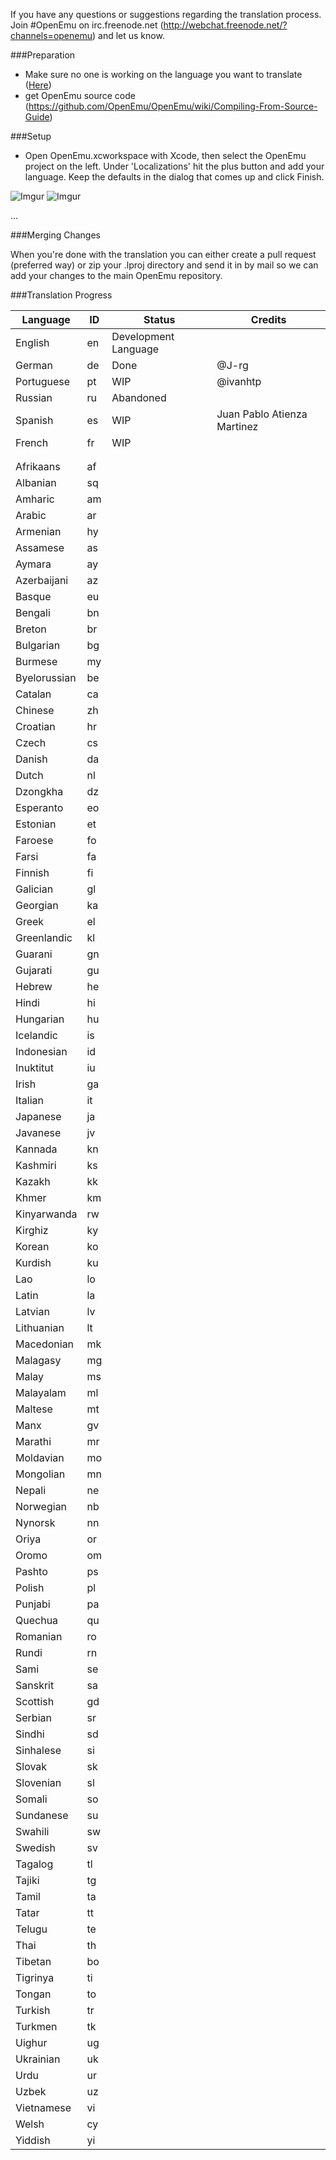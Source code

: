 If you have any questions or suggestions regarding the translation process. Join #OpenEmu on irc.freenode.net (http://webchat.freenode.net/?channels=openemu) and let us know.

###Preparation
* Make sure no one is working on the language you want to translate ([Here](#translation-progress))
* get OpenEmu source code (https://github.com/OpenEmu/OpenEmu/wiki/Compiling-From-Source-Guide)

###Setup

* Open OpenEmu.xcworkspace with Xcode, then select the OpenEmu project on the left. Under 'Localizations' hit the plus button and add your language. Keep the defaults in the dialog that comes up and click Finish.

![Imgur](http://i.imgur.com/Tx5Fvu9.png?1)
![Imgur](http://i.imgur.com/2142ODt.png) 


...

###Merging Changes

When you're done with the translation you can either create a pull request (preferred way) or zip your .lproj directory and send it in by mail so we can add your changes to the main OpenEmu repository.

###Translation Progress

Language   | ID | Status                | Credits
-----------|----|-----------------------|------------- 
English    | en | Development Language  | 
German     | de | Done                  | @J-rg
Portuguese | pt | WIP                   | @ivanhtp
Russian    | ru | Abandoned             | 
Spanish    | es | WIP                   | Juan Pablo Atienza Martinez
French     | fr | WIP                   | 
| | |
| | |
Afrikaans   | af |     |
Albanian    | sq |     |
Amharic     | am |     |
Arabic      | ar |     |
Armenian    | hy |     |
Assamese    | as |     |
Aymara      | ay |     |
Azerbaijani | az |     |
Basque      | eu |     |
Bengali     | bn |     |
Breton      | br |     |
Bulgarian   | bg |     |
Burmese     | my |     |
Byelorussian | be |    |
Catalan   | ca |       |
Chinese   | zh |       |
Croatian | hr |        |
Czech | cs |           |
Danish | da |          |
Dutch | nl |           |
Dzongkha | dz |        |
Esperanto | eo |       |
Estonian | et |        |
Faroese | fo |         |
Farsi | fa |           |
Finnish | fi |         |
Galician | gl |        |
Georgian | ka |        |
Greek | el |           |
Greenlandic | kl |     |
Guarani | gn |         |
Gujarati | gu |        |
Hebrew | he |          |
Hindi | hi |           |
Hungarian | hu |       |
Icelandic | is |       |
Indonesian | id |      |
Inuktitut | iu |       |
Irish | ga |           |
Italian | it |         |
Japanese | ja |        |
Javanese | jv |        |
Kannada | kn |         |
Kashmiri | ks |        |
Kazakh | kk |          |
Khmer | km |           |
Kinyarwanda | rw |     |
Kirghiz | ky |         |
Korean | ko |          |
Kurdish | ku |         |
Lao | lo |             |
Latin | la |           |
Latvian | lv |         |
Lithuanian | lt |      |
Macedonian | mk |      |
Malagasy | mg |        |
Malay | ms |           |
Malayalam | ml |       |
Maltese | mt |         |
Manx | gv |            |
Marathi | mr |         |
Moldavian | mo |       |
Mongolian | mn |       |
Nepali | ne |          |
Norwegian | nb |       |
Nynorsk | nn |         |
Oriya | or |           |
Oromo | om |           |
Pashto | ps |          |
Polish | pl |          |
Punjabi | pa |         |
Quechua | qu |         |
Romanian | ro |        |
Rundi | rn |           |
Sami | se |            |
Sanskrit | sa |        |
Scottish | gd |        |
Serbian | sr |         |
Sindhi | sd |          |
Sinhalese | si |       |
Slovak | sk |          |
Slovenian | sl |       |
Somali | so |          |
Sundanese | su |       |
Swahili | sw |         |
Swedish | sv |         |
Tagalog | tl |         |
Tajiki | tg |          |
Tamil | ta |           |
Tatar | tt |           |
Telugu | te |          |
Thai | th |            |
Tibetan | bo |         |
Tigrinya | ti |        |
Tongan | to |          |
Turkish | tr |         |
Turkmen | tk |         |
Uighur | ug |          |
Ukrainian | uk |       |
Urdu | ur |            |
Uzbek | uz |           |
Vietnamese | vi |      |
Welsh | cy |           |
Yiddish | yi |         |